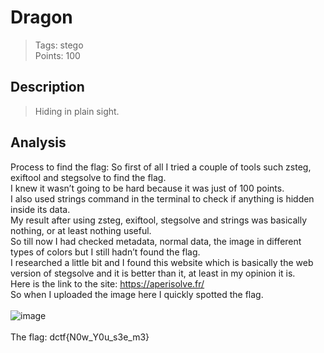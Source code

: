 # Dragon


> Tags: stego  
> Points: 100  


## Description
> Hiding in plain sight.

## Analysis
Process to find the flag: So first of all I tried a couple of tools such zsteg, exiftool and stegsolve to find the flag.
<br>
I knew it wasn’t going to be hard because it was just of 100 points.
<br>
I also used strings command in the terminal to check if anything is hidden inside its data.
<br>
My result after using zsteg, exiftool, stegsolve and strings was basically nothing, or at least nothing useful.
<br>
So till now I had checked metadata, normal data, the image in different types of colors but I still hadn’t found the flag.
<br>
I researched a little bit and I found this website which is basically the web version of stegsolve and it is better than it, at least in my opinion it is. 
<br>
Here is the link to the site: https://aperisolve.fr/
<br>
So when I uploaded the image here I quickly spotted the flag.
<br><br>
![image](https://github.com/thirty2/CTF-Writeups/blob/master/2021/dCTF/misc/Dragon/image.png)
<br><br>
The flag: dctf{N0w_Y0u_s3e_m3}

